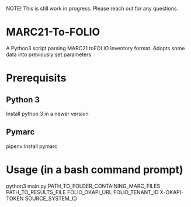 NOTE! This is still work in progress. Please reach out for any questions.

# MARC21-To-FOLIO
A Python3 script parsing MARC21 toFOLIO inventory format. Adopts some data into previously set parameters

# Prerequisits
## Python 3
Install python 3 in a newer version
## Pymarc
pipenv install pymarc

# Usage (in a bash command prompt)
python3 main.py PATH_TO_FOLDER_CONTAINING_MARC_FILES PATH_TO_RESULTS_FILE FOLIO_OKAPI_URL FOLIO_TENANT_ID X-OKAPI-TOKEN SOURCE_SYSTEM_ID
